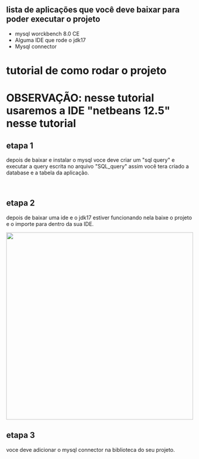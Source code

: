 <div>
  <h2>lista de  aplicações que você deve baixar para poder executar o projeto</h2>
  <ul>
    <li>mysql worckbench 8.0 CE</li>
    <li>Alguma IDE que rode o jdk17</li>
    <li>Mysql connector</li>
  </ul>
</div>
<div>
  <h1>tutorial de como rodar o projeto<h1>
    <p>OBSERVAÇÃO: nesse tutorial usaremos a IDE "netbeans 12.5" nesse tutorial</p>
    <h2>etapa 1</h2>
      <p>depois de baixar e instalar o mysql voce deve criar um "sql query" e executar a query escrita no arquivo "SQL_query"
        assim você tera criado a database e a tabela da aplicação.</p>
    </br>
    <h2>etapa 2</h2>
    <p>depois de baixar uma ide e o jdk17 estiver funcionando nela baixe o projeto e o importe para dentro da sua IDE.</p>
    <img src="https://github.com/MatheusMFaccin/CriptografiaJava/issues/1#issue-1490790397" width="500px" height="500px">
    </br>
    <h2>etapa 3</h2>
    <p>voce deve adicionar o mysql connector na biblioteca do seu projeto.</p>
</div>

